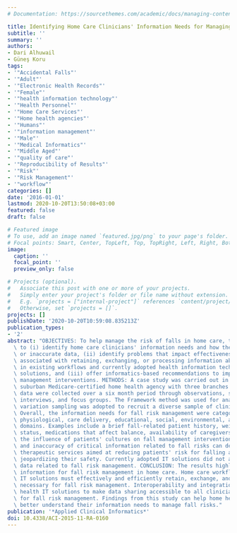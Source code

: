 ```yaml
---
# Documentation: https://sourcethemes.com/academic/docs/managing-content/

title: Identifying Home Care Clinicians' Information Needs for Managing Fall Risks
subtitle: ''
summary: ''
authors:
- Dari Alhuwail
- Güneş Koru
tags:
- '"Accidental Falls"'
- '"Adult"'
- '"Electronic Health Records"'
- '"Female"'
- '"health information technology"'
- '"Health Personnel"'
- '"Home Care Services"'
- '"Home health agencies"'
- '"Humans"'
- '"information management"'
- '"Male"'
- '"Medical Informatics"'
- '"Middle Aged"'
- '"quality of care"'
- '"Reproducibility of Results"'
- '"Risk"'
- '"Risk Management"'
- '"workflow"'
categories: []
date: '2016-01-01'
lastmod: 2020-10-20T13:50:08+03:00
featured: false
draft: false

# Featured image
# To use, add an image named `featured.jpg/png` to your page's folder.
# Focal points: Smart, Center, TopLeft, Top, TopRight, Left, Right, BottomLeft, Bottom, BottomRight.
image:
  caption: ''
  focal_point: ''
  preview_only: false

# Projects (optional).
#   Associate this post with one or more of your projects.
#   Simply enter your project's folder or file name without extension.
#   E.g. `projects = ["internal-project"]` references `content/project/deep-learning/index.md`.
#   Otherwise, set `projects = []`.
projects: []
publishDate: '2020-10-20T10:59:08.835213Z'
publication_types:
- '2'
abstract: "OBJECTIVES: To help manage the risk of falls in home care, this study aimed\
  \ to (i) identify home care clinicians' information needs and how they manage missing\
  \ or inaccurate data, (ii) identify problems that impact effectiveness and efficiency\
  \ associated with retaining, exchanging, or processing information about fall risks\
  \ in existing workflows and currently adopted health information technology (IT)\
  \ solutions, and (iii) offer informatics-based recommendations to improve fall risk\
  \ management interventions. METHODS: A case study was carried out in a single not-for-profit\
  \ suburban Medicare-certified home health agency with three branches. Qualitative\
  \ data were collected over a six month period through observations, semi-structured\
  \ interviews, and focus groups. The Framework method was used for analysis. Maximum\
  \ variation sampling was adopted to recruit a diverse sample of clinicians. RESULTS:\
  \ Overall, the information needs for fall risk management were categorized into\
  \ physiological, care delivery, educational, social, environmental, and administrative\
  \ domains. Examples include a brief fall-related patient history, weight-bearing\
  \ status, medications that affect balance, availability of caregivers at home, and\
  \ the influence of patients' cultures on fall management interventions. The unavailability\
  \ and inaccuracy of critical information related to fall risks can delay necessary\
  \ therapeutic services aimed at reducing patients' risk for falling and thereby\
  \ jeopardizing their safety. Currently adopted IT solutions did not adequately accommodate\
  \ data related to fall risk management. CONCLUSION: The results highlight the essential\
  \ information for fall risk management in home care. Home care workflows and health\
  \ IT solutions must effectively and efficiently retain, exchange, and process information\
  \ necessary for fall risk management. Interoperability and integration of the various\
  \ health IT solutions to make data sharing accessible to all clinicians is critical\
  \ for fall risk management. Findings from this study can help home health agencies\
  \ better understand their information needs to manage fall risks."
publication: '*Applied Clinical Informatics*'
doi: 10.4338/ACI-2015-11-RA-0160
---
```

